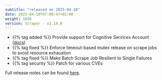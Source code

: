 ```yaml
---
subtitle: "released on 2025-04-10"
date: 2025-04-10T07:00:47+02:00
weight: 1036
version: Scraper - v2.14.0
---
```


- {{% tag added %}} Provide support for Cognitive Services Account ([docs](https://docs.promitor.io/scraping/providers/cognitive-services-account/))
- {{% tag fixed %}} Enforce timeout-based mutex release on scrape jobs to avoid resource exhaustion
- {{% tag fixed %}} Make Batch Scrape Job Resilient to Single Failures
- {{% tag security %}} Patch for various CVEs

Full release notes can be found [here](https://github.com/tomkerkhove/promitor/releases/tag/Scraper-v2.14.0).
